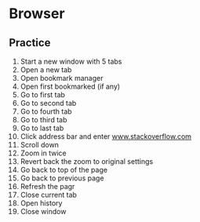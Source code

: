 # Browser

## Practice

1. Start a new window with 5 tabs
2. Open a new tab
3. Open bookmark manager
4. Open first bookmarked (if any)
5. Go to first tab
6. Go to second tab
7. Go to fourth tab
8. Go to third tab
9. Go to last tab
10. Click address bar and enter www.stackoverflow.com
11. Scroll down
12. Zoom in twice
13. Revert back the zoom to original settings
14. Go back to top of the page
15. Go back to previous page
16. Refresh the pagr
17. Close current tab
18. Open history
19. Close window
